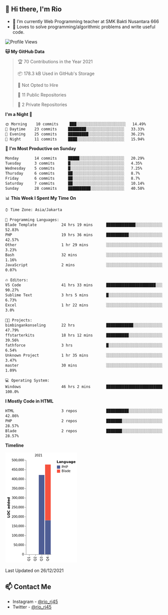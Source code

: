 ## 👋 Hi there, I'm Rio 

-  🔭 I’m currently Web Programming teacher at SMK Bakti Nusantara 666
-  💬 Loves to solve programming/algorithmic problems and write useful code.

<!--START_SECTION:waka-->
![Profile Views](http://img.shields.io/badge/Profile%20Views-3-blue)

**🐱 My GitHub Data** 

> 🏆 70 Contributions in the Year 2021
 > 
> 📦 178.3 kB Used in GitHub's Storage 
 > 
> 🚫 Not Opted to Hire
 > 
> 📜 11 Public Repositories 
 > 
> 🔑 2 Private Repositories  
 > 
**I'm a Night 🦉** 

```text
🌞 Morning    10 commits     ███░░░░░░░░░░░░░░░░░░░░░░   14.49% 
🌆 Daytime    23 commits     ████████░░░░░░░░░░░░░░░░░   33.33% 
🌃 Evening    25 commits     █████████░░░░░░░░░░░░░░░░   36.23% 
🌙 Night      11 commits     ████░░░░░░░░░░░░░░░░░░░░░   15.94%

```
📅 **I'm Most Productive on Sunday** 

```text
Monday       14 commits     █████░░░░░░░░░░░░░░░░░░░░   20.29% 
Tuesday      3 commits      █░░░░░░░░░░░░░░░░░░░░░░░░   4.35% 
Wednesday    5 commits      █░░░░░░░░░░░░░░░░░░░░░░░░   7.25% 
Thursday     6 commits      ██░░░░░░░░░░░░░░░░░░░░░░░   8.7% 
Friday       6 commits      ██░░░░░░░░░░░░░░░░░░░░░░░   8.7% 
Saturday     7 commits      ██░░░░░░░░░░░░░░░░░░░░░░░   10.14% 
Sunday       28 commits     ██████████░░░░░░░░░░░░░░░   40.58%

```


📊 **This Week I Spent My Time On** 

```text
⌚︎ Time Zone: Asia/Jakarta

💬 Programming Languages: 
Blade Template           24 hrs 19 mins      █████████████░░░░░░░░░░░░   52.83% 
PHP                      19 hrs 36 mins      ██████████░░░░░░░░░░░░░░░   42.57% 
Other                    1 hr 29 mins        ░░░░░░░░░░░░░░░░░░░░░░░░░   3.23% 
Bash                     32 mins             ░░░░░░░░░░░░░░░░░░░░░░░░░   1.16% 
JavaScript               2 mins              ░░░░░░░░░░░░░░░░░░░░░░░░░   0.07%

🔥 Editors: 
VS Code                  41 hrs 33 mins      ██████████████████████░░░   90.27% 
Sublime Text             3 hrs 5 mins        █░░░░░░░░░░░░░░░░░░░░░░░░   6.73% 
Excel                    1 hr 22 mins        ░░░░░░░░░░░░░░░░░░░░░░░░░   3.0%

🐱‍💻 Projects: 
bimbingankonseling       22 hrs              ████████████░░░░░░░░░░░░░   47.79% 
ffstarterkits            18 hrs 12 mins      ██████████░░░░░░░░░░░░░░░   39.56% 
fathforce                3 hrs               █░░░░░░░░░░░░░░░░░░░░░░░░   6.54% 
Unknown Project          1 hr 35 mins        ░░░░░░░░░░░░░░░░░░░░░░░░░   3.47% 
master                   30 mins             ░░░░░░░░░░░░░░░░░░░░░░░░░   1.09%

💻 Operating System: 
Windows                  46 hrs 2 mins       █████████████████████████   100.0%

```

**I Mostly Code in HTML** 

```text
HTML                     3 repos             ██████████░░░░░░░░░░░░░░░   42.86% 
PHP                      2 repos             ███████░░░░░░░░░░░░░░░░░░   28.57% 
Blade                    2 repos             ███████░░░░░░░░░░░░░░░░░░   28.57%

```


**Timeline**

![Chart not found](https://raw.githubusercontent.com/neushepa/neushepa/main/charts/bar_graph.png) 


 Last Updated on 26/12/2021
<!--END_SECTION:waka-->

## 📫 Contact Me
- Instagram - [@rio_rj45](https://www.instagram.com/rio_rj45/)
- Twitter - [@rio_rj45](https://twitter.com/rio_rj45)
